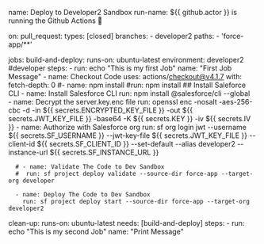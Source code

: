 name: Deploy to Developer2 Sandbox
run-name: ${{ github.actor }} is running the Github Actions 🚀

on:
  pull_request:
    types: [closed]
    branches:
      - developer2
    paths:
      - 'force-app/**'

jobs:
  build-and-deploy:
    runs-on: ubuntu-latest
    environment: developer2 #developer
    steps:
      - run: echo "This is my first Job"
        name: "First Job Message"
      - name: Checkout Code
        uses: actions/checkout@v4.1.7
        with:
          fetch-depth: 0
      #- name: npm install
        #run: npm install
        ## Install Saleforce CLI
      - name: Install Salesforce CLI
        run: npm install @salesforce/cli --global   
      - name: Decrypt the server.key.enc file
        run: openssl enc -nosalt -aes-256-cbc -d -in ${{ secrets.ENCRYPTED_KEY_FILE }} -out ${{ secrets.JWT_KEY_FILE }} -base64 -K ${{ secrets.KEY }} -iv ${{ secrets.IV }}
      - name: Authorize with Salesforce org
        run: sf org login jwt --username ${{ secrets.SF_USERNAME }} --jwt-key-file ${{ secrets.JWT_KEY_FILE }} --client-id ${{ secrets.SF_CLIENT_ID }} --set-default --alias developer2 --instance-url ${{ secrets.SF_INSTANCE_URL }}
      
      # - name: Validate The Code to Dev Sandbox
      #  run: sf project deploy validate --source-dir force-app --target-org developer

      - name: Deploy The Code to Dev Sandbox
        run: sf project deploy start --source-dir force-app --target-org developer2 
      
  clean-up:
    runs-on: ubuntu-latest
    needs: [build-and-deploy]
    steps:
      - run: echo "This is my second Job"
        name: "Print Message"